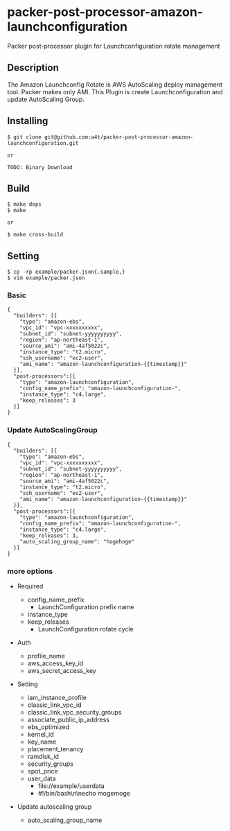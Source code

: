 # packer-post-processor-amazon-launchconfiguration

Packer post-processor plugin for Launchconfiguration rotate management

## Description

The Amazon Launchconfig Rotate is AWS AutoScaling deploy management tool.
Packer makes only AMI.
This Plugin is create Launchconfiguration and update AutoScaling Group.

## Installing

```
$ git clone git@github.com:a4t/packer-post-processor-amazon-launchconfiguration.git

or

TODO: Binary Download
```

## Build

```
$ make deps
$ make

or

$ make cross-build
```

## Setting

```
$ cp -rp example/packer.json{.sample,}
$ vim example/packer.json
```

### Basic

```
{
  "builders": [{
    "type": "amazon-ebs",
    "vpc_id": "vpc-xxxxxxxxxx",
    "subnet_id": "subnet-yyyyyyyyyy",
    "region": "ap-northeast-1",
    "source_ami": "ami-4af5022c",
    "instance_type": "t2.micro",
    "ssh_username": "ec2-user",
    "ami_name": "amazon-launchconfiguration-{{timestamp}}"
  }],
  "post-processors":[{
    "type": "amazon-launchconfiguration",
    "config_name_prefix": "amazon-launchconfiguration-",
    "instance_type": "c4.large",
    "keep_releases": 3
  }]
}
```

### Update AutoScalingGroup

```
{
  "builders": [{
    "type": "amazon-ebs",
    "vpc_id": "vpc-xxxxxxxxxx",
    "subnet_id": "subnet-yyyyyyyyyy",
    "region": "ap-northeast-1",
    "source_ami": "ami-4af5022c",
    "instance_type": "t2.micro",
    "ssh_username": "ec2-user",
    "ami_name": "amazon-launchconfiguration-{{timestamp}}"
  }],
  "post-processors":[{
    "type": "amazon-launchconfiguration",
    "config_name_prefix": "amazon-launchconfiguration-",
    "instance_type": "c4.large",
    "keep_releases": 3,
    "auto_scaling_group_name": "hogehoge"
  }]
}

```

### more options

- Required
  - config_name_prefix
    - LaunchConfiguration prefix name
  - instance_type
  - keep_releases
    - LaunchConfiguration rotate cycle

- Auth
  - profile_name
  - aws_access_key_id
  - aws_secret_access_key

- Setting
  - iam_instance_profile
  - classic_link_vpc_id
  - classic_link_vpc_security_groups
  - associate_public_ip_address
  - ebs_optimized
  - kernel_id
  - key_name
  - placement_tenancy
  - ramdisk_id
  - security_groups
  - spot_price
  - user_data
    - file://example/userdata
    - #!/bin/bash\n\necho mogemoge

- Update autoscaling group
  - auto_scaling_group_name

